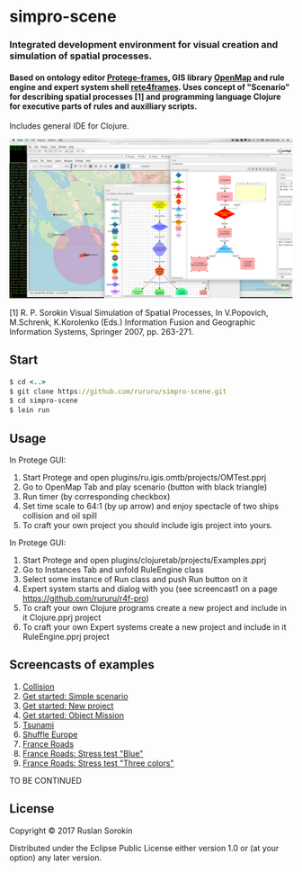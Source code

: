 # simpro-scene

### Integrated development environment for visual creation and simulation of spatial processes.

####  Based on ontology editor [Protege-frames](https://protege.stanford.edu/), GIS library  [OpenMap](http://openmap-java.org/) and rule engine and expert system shell  [rete4frames](https://github.com/rururu/rete4frames). Uses concept of "Scenario" for describing spatial processes [1] and programming language Clojure for executive parts of rules and auxilliary scripts.

Includes general IDE for Clojure.

![screenshot](screenshot1.png)

[1] R. P. Sorokin Visual Simulation of Spatial Processes, In V.Popovich, M.Schrenk, K.Korolenko (Eds.) Information Fusion and  Geographic Information Systems, Springer 2007, pp. 263-271.

## Start

```clj
$ cd <..>
$ git clone https://github.com/rururu/simpro-scene.git
$ cd simpro-scene
$ lein run
```
## Usage

In Protege GUI:
1. Start Protege and open plugins/ru.igis.omtb/projects/OMTest.pprj
2. Go to OpenMap Tab and play scenario (button with black triangle)
3. Run timer (by corresponding checkbox)
4. Set time scale to 64:1 (by up arrow) and enjoy spectacle of two ships collision and oil spill
5. To craft your own project you should include igis project into yours.

In Protege GUI:
1. Start Protege and open plugins/clojuretab/projects/Examples.pprj
2. Go to Instances Tab and unfold RuleEngine class
3. Select some instance of Run class and push Run button on it
4. Expert system starts and dialog with you (see screencast1 on a page https://github.com/rururu/r4f-pro)
5. To craft your own Clojure programs create a new project and include in it Clojure.pprj project
6. To craft your own Expert systems create a new project and include in it RuleEngine.pprj project

## Screencasts of examples

1. [Collision](https://youtu.be/-fDo9IdJ7RA)
2. [Get started: Simple scenario](https://youtu.be/qb8EjnkyEFQ)
3. [Get started: New project](https://youtu.be/Y693nOxbWR0)
4. [Get started: Object Mission](https://youtu.be/eT-2CQzGuEA)
5. [Tsunami](https://youtu.be/pkF8BE74JAk)
6. [Shuffle Europe](https://youtu.be/Jh6r9ytpkKQ)
7. [France Roads](https://youtu.be/IvKkSpa8x9Y)
8. [France Roads: Stress test "Blue"](https://youtu.be/zp6VdtKYLtc)
9. [France Roads: Stress test "Three colors"](https://youtu.be/x20pMyq5GV0)

TO BE CONTINUED

## License

Copyright © 2017 Ruslan Sorokin

Distributed under the Eclipse Public License either version 1.0 or (at
your option) any later version.
